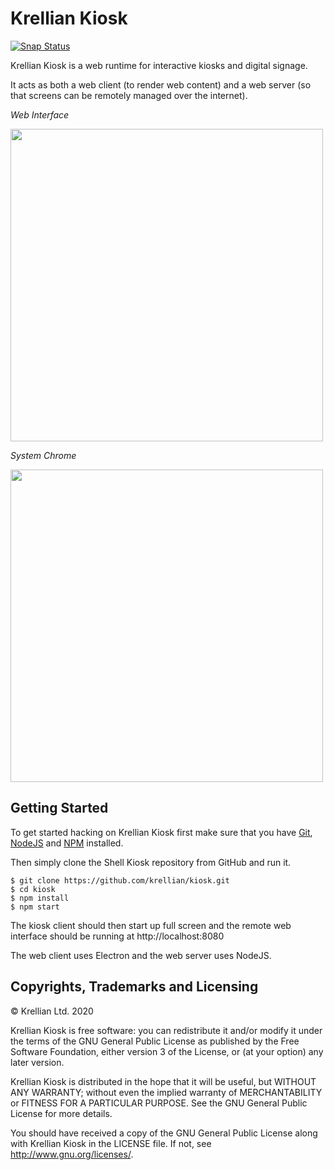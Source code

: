 # Krellian Kiosk

[![Snap Status](https://build.snapcraft.io/badge/krellian/kiosk.svg)](https://build.snapcraft.io/user/krellian/kiosk)

Krellian Kiosk is a web runtime for interactive kiosks and digital signage.

It acts as both a web client (to render web content) and a web server (so that screens can be remotely managed over the internet).

*Web Interface*

<img src="https://krellian.com/products/box-c19/images/krellian_box_ui.png" width="500">

*System Chrome*

<img src="https://krellian.com/images/krellian_os_screenshot.png" width="500">

## Getting Started

To get started hacking on Krellian Kiosk first make sure that you have [Git](https://git-scm.com/), [NodeJS](https://nodejs.org/en/) and [NPM](https://www.npmjs.com/) installed.

Then simply clone the Shell Kiosk repository from GitHub and run it.

```
$ git clone https://github.com/krellian/kiosk.git
$ cd kiosk
$ npm install
$ npm start
```
The kiosk client should then start up full screen and the remote web interface should be running at http://localhost:8080

The web client uses Electron and the web server uses NodeJS.

## Copyrights, Trademarks and Licensing

© Krellian Ltd. 2020

Krellian Kiosk is free software: you can redistribute it and/or modify
it under the terms of the GNU General Public License as published by
the Free Software Foundation, either version 3 of the License, or
(at your option) any later version.

Krellian Kiosk is distributed in the hope that it will be useful,
but WITHOUT ANY WARRANTY; without even the implied warranty of
MERCHANTABILITY or FITNESS FOR A PARTICULAR PURPOSE.  See the
GNU General Public License for more details.

You should have received a copy of the GNU General Public License
along with Krellian Kiosk in the LICENSE file. If not, see
<http://www.gnu.org/licenses/>.
